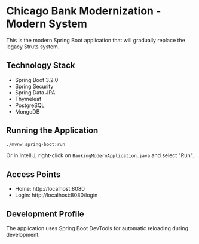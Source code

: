 # Chicago Bank Modernization - Modern System

This is the modern Spring Boot application that will gradually replace the legacy Struts system.

## Technology Stack
- Spring Boot 3.2.0
- Spring Security
- Spring Data JPA
- Thymeleaf
- PostgreSQL
- MongoDB

## Running the Application

```bash
./mvnw spring-boot:run
```

Or in IntelliJ, right-click on `BankingModernApplication.java` and select "Run".

## Access Points
- Home: http://localhost:8080
- Login: http://localhost:8080/login

## Development Profile
The application uses Spring Boot DevTools for automatic reloading during development.
